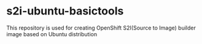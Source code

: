 # s2i-ubuntu-basictools
This repository is used for creating OpenShift S2I(Source to Image) builder image based on Ubuntu distribution
